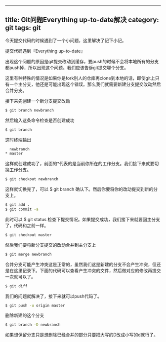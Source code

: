 
---
title:  Git问题Everything up-to-date解决
category: git
tags: git
---

今天提交代码的时候遇到了一个小问题，这里解决了记下小记。

提交代码遇到『Everything up-to-date』

出现这个问题的原因是git提交改动到缓存，要push的时候不会将本地所有的分支都push掉，所以出现这个问题。我们应该告诉git提交哪个分支。
<!--more-->
这里有种特殊的情况是如果你是fork别人的仓库再clone到本地的话，即使git上只有一个主分支，他还是可能出现这个错误。那么我们就需要新建分支提交改动然后合并分支。

接下来先创建一个新分支提交改动
```bash
$ git branch newbranch
```
然后输入这条命令检查是否创建成功
```bash
$ git branch
```
这时终端输出
```bash
  newbranch
* master
```
这样就创建成功了，前面的*代表的是当前你所在的工作分支。我们接下来就要切换工作分支。
```bash
$ git checkout newbranch
```
这样就切换完了，可以 $ git branch 确认下。然后你要将你的改动提交到新的分支上。
```bash
$ git add .
$ git commit -a
```
此时可以 $ git status 检查下提交情况。如果提交成功，我们接下来就要回主分支了，代码和之前一样。
```bash
$ git checkout master
```
然后我们要将新分支提交的改动合并到主分支上
```bash
$ git merge newbranch
```
合并分支可能产生冲突这是正常的，虽然我们这是新建的分支不会产生冲突，但还是在这里记录下。下面的代码可以查看产生冲突的文件，然后做对应的修改再提交一次就可以了。
```bash
$ git diff
```
我们的问题就解决了，接下来就可以push代码了。
```bash
$ git push -u origin master
```
删除新建的这个分支
```bash
$ git branch -D newbranch
```
如果想保留分支只是想删除已经合并的部分只要把大写的D改成小写的d就行了。